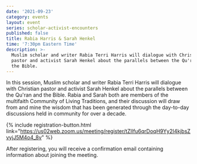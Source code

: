 ```yaml
---
date: '2021-09-23'
category: events
layout: event
series: scholar-activist-encounters
published: false
title: Rabia Harris & Sarah Henkel
time: '7:30pm Eastern Time'
description: >-
  Muslim scholar and writer Rabia Terri Harris will dialogue with Christian
  pastor and activist Sarah Henkel about the parallels between the Qu'ran and
  the Bible.
---
```

In this session, Muslim scholar and writer Rabia Terri Harris will dialogue with Christian pastor and activist Sarah Henkel about the parallels between the Qu'ran and the Bible. Rabia and Sarah both are members of the multifaith Community of Living Traditions, and their discussion will draw from and mine the wisdom that has been generated through the day-to-day discussions held in community for over a decade. 

{% include registration-button.html link="https://us02web.zoom.us/meeting/register/tZIlfu6qrDoqH9Yy2I4kjbsZvyjJ5M4o4_8v" %}

After registering, you will receive a confirmation email containing information about joining the meeting.